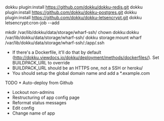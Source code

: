 dokku plugin:install https://github.com/dokku/dokku-redis.git
dokku plugin:install https://github.com/dokku/dokku-postgres.git
dokku plugin:install https://github.com/dokku/dokku-letsencrypt.git
dokku letsencrypt:cron-job --add

mkdir /var/lib/dokku/data/storage/wharf-ssh/
chown dokku:dokku /var/lib/dokku/data/storage/wharf-ssh/
dokku storage:mount wharf /var/lib/dokku/data/storage/wharf-ssh/:/app/.ssh

* If there's a Dockerfile, it'll do that by default (http://dokku.viewdocs.io/dokku/deployment/methods/dockerfiles/). Set BUILDPACK_URL to override
* BUILDPACK_URL should be an HTTPS one, not a SSH or heroku/<foo>
* You should setup the global domain name and add a *.example.com

TODO
* Auto-deploy from Github
* Lockout non-admins
* Restructuring of app config page
* Reformat status messages
* Edit config
* Change name of app